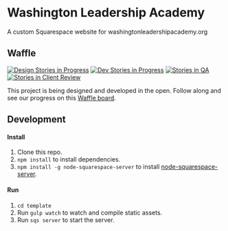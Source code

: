 # Washington Leadership Academy
A custom Squarespace website for washingtonleadershipacademy.org

## Waffle
[![Design Stories in Progress](https://badge.waffle.io/washington-leadership-academy/wla.svg?label=design&title=Design)](http://waffle.io/washington-leadership-academy/wla)
[![Dev Stories in Progress](https://badge.waffle.io/washington-leadership-academy/wla.svg?label=dev&title=Dev)](http://waffle.io/washington-leadership-academy/wla)
[![Stories in QA](https://badge.waffle.io/washington-leadership-academy/wla.svg?label=Review%2FQA&title=QA)](http://waffle.io/washington-leadership-academy/wla)
[![Stories in Client Review](https://badge.waffle.io/washington-leadership-academy/wla.svg?label=clientreview&title=Review)](http://waffle.io/washington-leadership-academy/wla)

This project is being designed and developed in the open. Follow along and see our progress on this [Waffle board](https://waffle.io/washington-leadership-academy/wla).

## Development
#### Install

1. Clone this repo.
2. `npm install` to install dependencies.
3. `npm install -g node-squarespace-server` to install [node-squarespace-server](https://github.com/NodeSquarespace/node-squarespace-server).

#### Run
1. `cd template`
2. Run `gulp watch` to watch and compile static assets.
3. Run `sqs server` to start the server.
